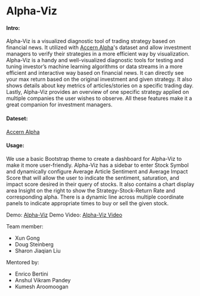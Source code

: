 Alpha-Viz
====

#### Intro:  

Alpha-Viz is a visualized diagnostic tool of trading strategy based on financial news. It utilized with [Accern Alpha](http://accern.com/)'s dataset and allow investment managers to verify their strategies in a more efficient way by visualization.
Alpha-Viz is a handy and well-visualized diagnostic tools for testing and tuning investor’s machine learning algorithms or data streams in a more efficient and interactive way based on financial news. It can directly see your max return based on the original investment and given strategy. It also shows details about key metrics of articles/stories on a specific trading day. Lastly, Alpha-Viz provides an overview of one specific strategy applied on multiple companies the user wishes to observe. All these features make it a great companion for investment managers.

#### Dateset:

[Accern Alpha](http://accern.com/)


#### Usage:  

We use a basic Bootstrap theme to create a dashboard for Alpha-Viz to make it more user-friendly. Alpha-Viz has a sidebar to enter Stock Symbol and dynamically configure Average Article Sentiment and Average Impact Score that will allow the user to indicate the sentiment, saturation, and impact score desired in their query of stocks. It also contains a chart display area Insight on the right to show the Strategy-Stock-Return Rate and corresponding alpha. There is a dynamic line across multiple coordinate panels to indicate appropriate times to buy or sell the given stock.

Demo: [Alpha-Viz](http://nyu-cs6313-projects.github.io/Alpha-Viz) 
Demo Video: [Alpha-Viz Video](https://vimeo.com/126831903)

Team member:  

   * Xun Gong  
   * Doug Steinberg  
   * Sharon Jiaqian Liu  

Mentored by:  

   * Enrico Bertini  
   * Anshul Vikram Pandey  
   * Kumesh Aroomoogan  
